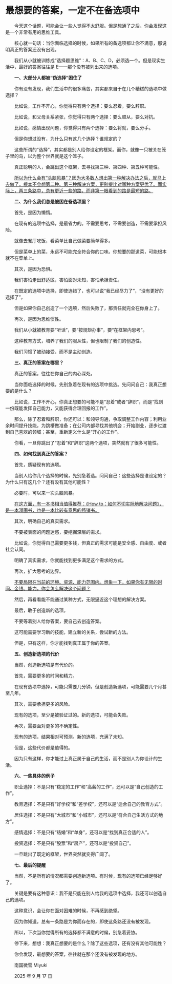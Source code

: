# 最想要的答案，一定不在备选项中

　　今天这个话题，可能会让一些人觉得不太舒服。但是想通了之后，你会发现这是一个非常有用的思维工具。

　　核心就一句话：当你面临选择的时候，如果所有的备选项都让你不满意，那说明真正的答案还没有出现。

　　我们从小就被训练成“选择题思维”：A、B、C、D，必须选一个。但是现实生活中，最好的答案往往是 E——那个没有被列出来的选项。

　　**一、大部分人都被“伪选择”困住了**

　　你有没有发现，我们生活中的很多痛苦，其实都来自于在几个糟糕的选项中做选择？

　　比如说，工作不开心，你觉得只有两个选择：要么忍着，要么辞职。

　　比如说，和父母关系紧张，你觉得只有两个选择：要么顺从，要么对抗。

　　比如说，感情出现问题，你觉得只有两个选择：要么将就，要么分手。

　　但是你想过没有，为什么只有这几个选择？谁规定的？

　　这些所谓的“选择”，其实都是别人给你设定的框架。而你，就像一只被关在笼子里的鸟，以为整个世界就是这个笼子。

　　真正聪明的人，会跳出这个框架，去寻找第三种、第四种、第五种可能性。

　　<u>所以为什么会有“头脑风暴”？因为大多数人想出第一种解决办法之后，就马上去做了，根本不会想第二种、第三种解决方案，更别提比对哪种方案更优了。而实际上，两三条路中，总有更近一些的路，而非第一眼看到的路是最短的路。</u>

　　**二、为什么我们总是被困在备选项里？**

　　首先，是因为懒惰。

　　在现有的选项中选择，是最省力的。不需要思考，不需要创造，不需要承担风险。

　　就像去餐厅吃饭，看菜单比自己做菜要简单得多。

　　但是菜单上的菜，永远不可能完全符合你的口味。你想要的那道菜，可能根本就不在菜单上。

　　其次，是因为恐惧。

　　我们害怕走出舒适区，害怕面对未知，害怕承担责任。

　　在既定的选项中选择，即使选错了，也可以说“我已经尽力了”，“没有更好的选择了”。

　　但是如果你自己创造了一个选项，然后失败了，那责任就完全在你身上了。

　　再次，是因为思维惯性。

　　我们从小就被教育要“听话”，要“按规矩办事”，要“在框架内思考”。

　　这种教育方式，培养了我们的服从性，但也限制了我们的创造性。

　　我们习惯了被动接受，而不是主动创造。

　　**三、真正的答案在哪里？**

　　真正的答案，往往在你自己的内心深处。

　　当你面临选择的时候，先别急着在现有的选项中挑选。先问问自己：我真正想要的是什么？

　　比如说，工作不开心，你真正想要的可能不是“忍着”或者“辞职”，而是“找到一份既能发挥自己能力，又能获得合理回报的工作”。

　　那么，除了忍着和辞职，你还可以：和领导沟通，争取调整工作内容；利用业余时间提升技能，为跳槽做准备；在公司内部寻找其他机会；开始副业，逐步过渡到自己喜欢的领域；甚至，重新定义什么是“开心的工作”。

　　你看，一旦你跳出了“忍着”和“辞职”这两个选项，突然就有了很多可能性。

　　**四、如何找到真正的答案？**

　　首先，质疑现有的选项。

　　当别人给你几个选择的时候，先别急着选。问问自己：这些选择是谁设定的？为什么只有这几个？还有没有其他可能性？

　　必要时，可以来一次头脑风暴。

　　<u>在这方面，有一本书相当值得推荐：《How to：如何不切实际地解决问题》，是一本漫画书，也是一本比较有意思的畅销书。</u>

　　其次，明确自己的真实需求。

　　不要被表面的问题迷惑，要挖掘深层的需求。

　　比如说，你觉得自己需要更多钱，但真正的需求可能是安全感、自由度、或者社会认同。

　　明确了真实需求，你就能找到更多满足这个需求的方式。

　　再次，扩大思考的边界。

　　<u>不要局限在当前的环境、资源、能力范围内。想象一下，如果你有无限的时间、金钱、能力，你会怎么解决这个问题？</u>

　　然后，再看看能不能通过某种方式，无限逼近这个理想的解决方案。

　　最后，敢于创造新的选项。

　　不要等着别人给你答案，要自己去创造答案。

　　这可能需要学习新的技能，建立新的关系，尝试新的方法。

　　但是，只有这样，你才能找到真正属于你的答案。

　　**五、创造新选项的代价**

　　当然，创造新选项是有代价的。

　　首先，需要更多的时间和精力。

　　在现有选项中选择，可能只需要几分钟。但是创造新选项，可能需要几个月甚至几年。

　　其次，需要承担更多的风险。

　　现有的选项，至少是被验证过的。新的选项，可能会失败。

　　再次，需要面对更多的不确定性。

　　现有的选项，结果相对可预测。新的选项，充满了未知。

　　但是，这些代价都是值得的。

　　因为只有这样，你才能过上真正属于自己的生活，而不是别人为你设计的生活。

　　**六、一些具体的例子**

　　职业选择：不是只有“稳定的工作”和“高薪的工作”，还可以是“自己创造的工作”。

　　教育选择：不是只有“好学校”和“差学校”，还可以是“适合自己的教育方式”。

　　居住选择：不是只有“大城市”和“小城市”，还可以是“符合自己生活方式的地方”。

　　感情选择：不是只有“结婚”和“单身”，还可以是“找到真正合适的人”。

　　投资选择：不是只有“股票”和“房产”，还可以是“投资自己”。

　　一旦跳出了既定的框架，世界突然就变得广阔了。

　　**七、最后的提醒**

　　当然，不是所有的情况都需要创造新选项。有时候，现有的选项已经足够好了。

　　关键是要有这种意识：我不是只能在别人给我的选项中选择，我还可以创造自己的选项。

　　这种意识，会让你在面对困难的时候，不再感到绝望。

　　因为你知道，总有一条路是为你而存在的，即使这条路还没有被发现。

　　所以，下次当你觉得所有的选择都不满意的时候，别急着妥协。

　　停下来，想想：我真正想要的是什么？除了这些选项，还有没有其他可能性？

　　你会发现，最想要的答案，往往就在那个还没有被发现的地方。



　　南国微雪 Miyuki

　　2025 年 9 月 17 日